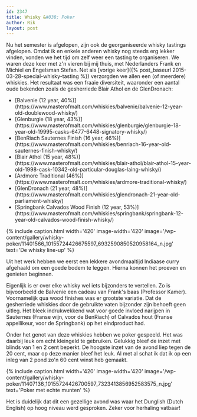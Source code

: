 ```yaml
---
id: 2347
title: Whisky &#038; Poker
author: Rik
layout: post
---
```

Nu het semester is afgelopen, zijn ook de georganiseerde whisky tastings afgelopen. Omdat ik en enkele anderen whisky nog steeds erg lekker vinden, vonden we het tijd om zelf weer een tasting te organiseren. We waren deze keer met z'n vieren bij mij thuis, met Nederlanders Frank en Michiel en Engelsman Stefan. Net als [vorige keer]({% post_baseurl 2015-03-28-special-whisky-tasting %}) verzorgden we allen een (of meerdere) whiskies. Het resultaat was een fraaie diversiteit, waaronder een aantal oude bekenden zoals de gesherriede Blair Athol en de GlenDronach:

<ul>
    <li>[Balvenie (12 year, 40%)](https://www.masterofmalt.com/whiskies/balvenie/balvenie-12-year-old-doublewood-whisky/)</li>
    <li>[Glenburgie (18 year, 43%)](https://www.masterofmalt.com/whiskies/glenburgie/glenburgie-18-year-old-19995-casks-6477-6448-signatory-whisky/)</li>
    <li>[BenRiach Sauternes Finish (16 year, 46%)](https://www.masterofmalt.com/whiskies/benriach-16-year-old-sauternes-finish-whisky/)</li>
    <li>[Blair Athol (15 year, 48%)](https://www.masterofmalt.com/whiskies/blair-athol/blair-athol-15-year-old-1998-cask-10342-old-particular-douglas-laing-whisky/)</li>
    <li>[Ardmore Traditional (46%)](https://www.masterofmalt.com/whiskies/ardmore-traditional-whisky/)</li>
    <li>[GlenDronach (21 year, 48%)](https://www.masterofmalt.com/whiskies/glendronach-21-year-old-parliament-whisky/)</li>
    <li>[Springbank Calvados Wood Finish (12 year, 53%)](https://www.masterofmalt.com/whiskies/springbank/springbank-12-year-old-calvados-wood-finish-whisky/)</li>
</ul>

{% include caption.html
    width='420'
    image-width='420'
    image='/wp-content/gallery/whisky-poker/11401566_10155724426675597_6932590850520958164_n.jpg'
    text='De whisky line-up'
%}

Uit het werk hebben we eerst een lekkere avondmaaltijd Indiaase curry afgehaald om een goede bodem te leggen. Hierna konnen het proeven en genieten beginnen.

Eigenlijk is er over elke whisky wel iets bijzonders te vertellen. Zo is bijvoorbeeld de Balvenie een cadeau van Frank's baas (Professor Kamer). Voornamelijk qua wood finishes was er grootste variatie. Dat de gesherriede whiskies door de gebruikte vaten bijzonder zijn behoeft geen uitleg. Het bleek indrukwekkend wat voor goede invloed narijpen in Sauternes (Franse wijn, voor de BenRiach) of Calvados hout (Franse appellikeur, voor de Springbank) op het eindproduct had.

Onder het genot van deze whiskies hebben we poker gespeeld. Het was daarbij leuk om echt kleingeld te gebruiken. Gelukkig bleef de inzet met blinds van 1 en 2 cent beperkt. De hoogste inzet van de avond liep tegen de 20 cent, maar op deze manier bleef het leuk. Al met al schat ik dat ik op een inleg van 2 pond zo'n 60 cent winst heb gemaakt.

{% include caption.html
    width='420'
    image-width='420'
    image='/wp-content/gallery/whisky-poker/11407136_10155724426700597_7323413856952583575_n.jpg'
    text='Poker met echte munten'
%}

Het is duidelijk dat dit een gezellige avond was waar het Dunglish (Dutch English) op hoog niveau werd gesproken. Zeker voor herhaling vatbaar!